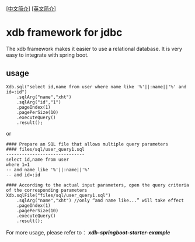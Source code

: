 [[中文简介]](https://github.com/wsaaaqqq/xdb/blob/main/README-CN.md) [[英文简介]](https://github.com/wsaaaqqq/xdb/blob/main/README.md)

# xdb framework for jdbc
The xdb framework makes it easier to use a relational database. It is very easy to integrate with spring boot.

## usage

~~~
Xdb.sql("select id,name from user where name like '%'||:name||'%' and id=:id")
    .sqlArg("name","xht")
    .sqlArg("id","1")
    .pageIndex(1)
    .pagePerSize(10)
    .executeQuery()
    .result();
~~~
or 
~~~
#### Prepare an SQL file that allows multiple query parameters
#### files/sql/user_query1.sql
------------------------------
select id,name from user 
where 1=1
-- and name like '%'||:name||'%' 
-- and id=:id
~~~
~~~
#### According to the actual input parameters, open the query criteria of the corresponding parameters
Xdb.sqlFile("files/sql/user_query1.sql")
    .sqlArg("name","xht") //only “and name like...” will take effect 
    .pageIndex(1)
    .pagePerSize(10)
    .executeQuery()
    .result();
~~~
For more usage, please refer to： _**xdb-springboot-starter-example**_